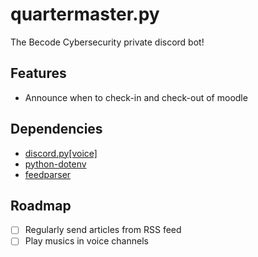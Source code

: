 # quartermaster.py
The Becode Cybersecurity private discord bot!

## Features
- Announce when to check-in and check-out of moodle

## Dependencies
- [discord.py[voice]](https://discordpy.readthedocs.io/)
- [python-dotenv](https://saurabh-kumar.com/python-dotenv/)
- [feedparser](https://feedparser.readthedocs.io/)

## Roadmap
- [ ] Regularly send articles from RSS feed
- [ ] Play musics in voice channels
